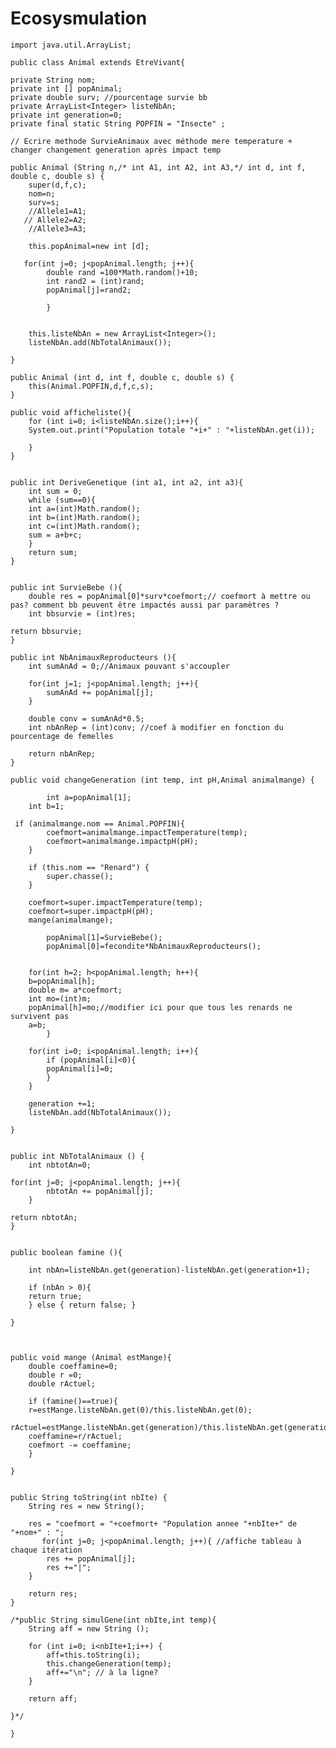# Ecosysmulation
	import java.util.ArrayList;

	public class Animal extends EtreVivant{

	private String nom;
	private int [] popAnimal;
	private double surv; //pourcentage survie bb
	private ArrayList<Integer> listeNbAn;
	private int generation=0;
	private final static String POPFIN = "Insecte" ;

	// Ecrire methode SurvieAnimaux avec méthode mere temperature + changer changement generation après impact temp

	public Animal (String n,/* int A1, int A2, int A3,*/ int d, int f, double c, double s) {
		super(d,f,c);
		nom=n;
		surv=s;
		//Allele1=A1;
	   // Allele2=A2;
		//Allele3=A3;

		this.popAnimal=new int [d];

	   for(int j=0; j<popAnimal.length; j++){
			double rand =100*Math.random()+10;
			int rand2 = (int)rand;
			popAnimal[j]=rand2;

			}


	    this.listeNbAn = new ArrayList<Integer>();
	    listeNbAn.add(NbTotalAnimaux());

	}
	
	public Animal (int d, int f, double c, double s) {
    	this(Animal.POPFIN,d,f,c,s);
	}
	
	public void afficheliste(){
	    for (int i=0; i<listeNbAn.size();i++){
		System.out.print("Population totale "+i+" : "+listeNbAn.get(i));

	    }
	}


	public int DeriveGenetique (int a1, int a2, int a3){
	    int sum = 0;
	    while (sum==0){
		int a=(int)Math.random();
		int b=(int)Math.random();
		int c=(int)Math.random();
		sum = a+b+c;
	    }
		return sum;
	}


	public int SurvieBebe (){
		double res = popAnimal[0]*surv*coefmort;// coefmort à mettre ou pas? comment bb peuvent être impactés aussi par paramètres ?
		int bbsurvie = (int)res;

	return bbsurvie;
	}

	public int NbAnimauxReproducteurs (){
		int sumAnAd = 0;//Animaux pouvant s'accoupler

	    for(int j=1; j<popAnimal.length; j++){
		    sumAnAd += popAnimal[j];
	    }

	    double conv = sumAnAd*0.5;
	    int nbAnRep = (int)conv; //coef à modifier en fonction du pourcentage de femelles

	    return nbAnRep; 
	}

	public void changeGeneration (int temp, int pH,Animal animalmange) {

			int a=popAnimal[1];
		int b=1;

	 if (animalmange.nom == Animal.POPFIN){
		    coefmort=animalmange.impactTemperature(temp);
		    coefmort=animalmange.impactpH(pH);
		}
        
        if (this.nom == "Renard") {
            super.chasse();
        }

		coefmort=super.impactTemperature(temp);
		coefmort=super.impactpH(pH);
		mange(animalmange);

			popAnimal[1]=SurvieBebe();
			popAnimal[0]=fecondite*NbAnimauxReproducteurs();


		for(int h=2; h<popAnimal.length; h++){
		b=popAnimal[h];
		double m= a*coefmort;
		int mo=(int)m;
		popAnimal[h]=mo;//modifier ici pour que tous les renards ne survivent pas
		a=b;
			}

		for(int i=0; i<popAnimal.length; i++){
		    if (popAnimal[i]<0){
		    popAnimal[i]=0;
		    } 
		}

	    generation +=1;
	    listeNbAn.add(NbTotalAnimaux());

	}


	public int NbTotalAnimaux () {
		int nbtotAn=0;

	for(int j=0; j<popAnimal.length; j++){
		    nbtotAn += popAnimal[j];
	    }

	return nbtotAn;
	}


	public boolean famine (){

	    int nbAn=listeNbAn.get(generation)-listeNbAn.get(generation+1);

	    if (nbAn > 0){
		return true;
	    } else { return false; }

	}



	public void mange (Animal estMange){
	    double coeffamine=0;
	    double r =0;
	    double rActuel;

	    if (famine()==true){
		r=estMange.listeNbAn.get(0)/this.listeNbAn.get(0);
		rActuel=estMange.listeNbAn.get(generation)/this.listeNbAn.get(generation);
		coeffamine=r/rActuel;
		coefmort -= coeffamine;
	    }

	}


	public String toString(int nbIte) {
		String res = new String();

		res = "coefmort = "+coefmort+ "Population annee "+nbIte+" de "+nom+" : ";
		   for(int j=0; j<popAnimal.length; j++){ //affiche tableau à chaque itération
		    res += popAnimal[j];
		    res +="|";
		} 

		return res;
	}

	/*public String simulGene(int nbIte,int temp){
		String aff = new String ();

		for (int i=0; i<nbIte+1;i++) {
			aff=this.toString(i);
			this.changeGeneration(temp);
			aff+="\n"; // à la ligne?
		}

		return aff;

	}*/

	}


